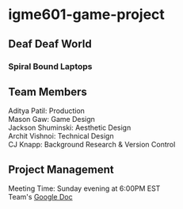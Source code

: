 # igme601-game-project
## Deaf Deaf World
### Spiral Bound Laptops

## Team Members
Aditya Patil: Production<br/>
Mason Gaw: Game Design<br/>
Jackson Shuminski: Aesthetic Design<br/>
Archit Vishnoi: Technical Design<br/>
CJ Knapp: Background Research & Version Control

## Project Management
Meeting Time: Sunday evening at 6:00PM EST<br/>
Team's [Google Doc](https://docs.google.com/document/d/1DPtJAXFNrfoZJ-WN5ZuO3_sxmHBRxttJhSyoVa52jJk/edit?usp=sharing)